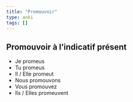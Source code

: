 ```yaml
---
title: "Promouvoir"
type: anki
tags: []
---
```


## Promouvoir à l’**indicatif présent**

- Je promeus
- Tu promeus
- Il / Elle promeut
- Nous promouvons
- Vous promouvez
- Ils / Elles promeuvent
